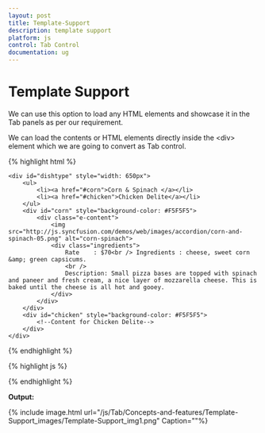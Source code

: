 ```yaml
---
layout: post
title: Template-Support
description: template support
platform: js
control: Tab Control
documentation: ug
---
```


# Template Support

We can use this option to load any HTML elements and showcase it in the Tab panels as per our requirement.

We can load the contents or HTML elements directly inside the &lt;div&gt; element which we are going to convert as Tab control.



{% highlight html %}


    <div id="dishtype" style="width: 650px">
        <ul>
            <li><a href="#corn">Corn & Spinach </a></li>
            <li><a href="#chicken">Chicken Delite</a></li>
        </ul>
        <div id="corn" style="background-color: #F5F5F5">
            <div class="e-content">
                <img src="http://js.syncfusion.com/demos/web/images/accordion/corn-and-spinach-05.png" alt="corn-spinach">
                <div class="ingredients">
                    Rate    : $70<br /> Ingredients : cheese, sweet corn &amp; green capsicums.
                    <br />
                    Description: Small pizza bases are topped with spinach and paneer and fresh cream, a nice layer of mozzarella cheese. This is baked until the cheese is all hot and gooey.
                </div>
            </div>
        </div>
        <div id="chicken" style="background-color: #F5F5F5">
            <!--Content for Chicken Delite-->
        </div>
    </div>


{% endhighlight %}





{% highlight js %}


<script type="text/javascript">
        $(function () {
            $("#dishtype").ejTab();
        });
    </script>


{% endhighlight %}





**Output:**

{% include image.html url="/js/Tab/Concepts-and-features/Template-Support_images/Template-Support_img1.png" Caption=""%}

